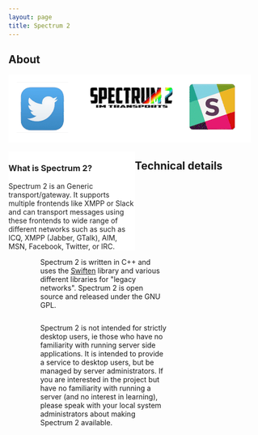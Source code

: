 ```yaml
---
layout: page
title: Spectrum 2
---
```


## About

![Spectrum 2 animation](animation.gif)




<div style="width: 250px; float:left;  color: #222; background-color: #fff;border-radius: 2px;-moz-border-radius: 2px;-webkit-border-radius: 2px;">
<h3>What is Spectrum 2?</h3>
Spectrum 2 is an Generic transport/gateway.
It supports multiple frontends like XMPP or Slack and can transport messages using these
frontends to wide range of different networks such as such as ICQ, XMPP (Jabber, GTalk),
AIM, MSN, Facebook, Twitter, or IRC.

</div>

<div style="width: 250px; margin-left: 63px; float:left;">

Spectrum 2 is written in C++ and uses the [Swiften](http://swift.im/swiften) library and various different libraries for "legacy networks".
Spectrum 2 is open source and released under the GNU GPL.

</div>

<div style="width: 250px; margin-left: 63px; float:left;">

Spectrum 2 is not intended for strictly desktop users, ie those who have no familiarity with running server side applications.  It is intended to provide a service to desktop users, but be managed by server administrators.  If you are interested in the project but have no familiarity with running a server (and no interest in learning), please speak with your local system administrators about making Spectrum 2 available.

</div>

## Technical details

